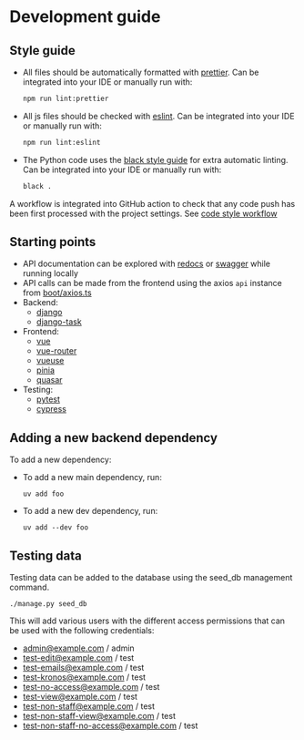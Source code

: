 # Development guide

## Style guide

- All files should be automatically formatted with [prettier](https://prettier.io/).
  Can be integrated into your IDE or manually run with:
  ```bash
  npm run lint:prettier
  ```
- All js files should be checked with [eslint](https://eslint.org/).
  Can be integrated into your IDE or manually run with:
  ```bash
  npm run lint:eslint
  ```
- The Python code uses the [black style guide](https://black.readthedocs.io/en/stable/) for extra automatic linting. Can
  be integrated into your IDE or manually run with:
  ```bash
  black .
  ```

A workflow is integrated into GitHub action to check that any code push has been first processed with the project
settings. See [code style workflow](../.github/workflows/lint.yml)

## Starting points

- API documentation can be explored with [redocs](http://localhost:8000/api/schema/redoc/)
  or [swagger](http://localhost:8000/api/schema/swagger-ui/#/) while running locally
- API calls can be made from the frontend using the axios `api` instance from [boot/axios.ts](../src/boot/axios.ts)
- Backend:
  - [django](https://docs.djangoproject.com//)
  - [django-task](https://github.com/morlandi/django-task)
- Frontend:
  - [vue](https://vuejs.org/)
  - [vue-router](https://router.vuejs.org/)
  - [vueuse](https://vueuse.org/)
  - [pinia](https://pinia.vuejs.org/)
  - [quasar](https://quasar.dev/)
- Testing:
  - [pytest](https://docs.pytest.org/)
  - [cypress](https://docs.cypress.io/)

## Adding a new backend dependency

To add a new dependency:

- To add a new main dependency, run:
  ```shell
  uv add foo
  ```
- To add a new dev dependency, run:
  ```shell
  uv add --dev foo
  ```

## Testing data

Testing data can be added to the database using the seed_db management command.

```shell
./manage.py seed_db
```

This will add various users with the different access permissions that can be used with
the following credentials:

- admin@example.com / admin
- test-edit@example.com / test
- test-emails@example.com / test
- test-kronos@example.com / test
- test-no-access@example.com / test
- test-view@example.com / test
- test-non-staff@example.com / test
- test-non-staff-view@example.com / test
- test-non-staff-no-access@example.com / test
